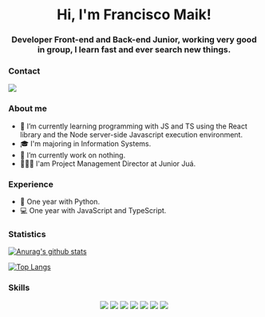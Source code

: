 


<!-- **FranciscoMaik/FranciscoMaik** is a ✨ _special_ ✨ repository because its `README.md` (this file) appears on your GitHub profile.

Here are some ideas to get you started:

- 🔭 I’m currently working on ...
- 🌱 I’m currently learning ...
- 👯 I’m looking to collaborate on ...
- 🤔 I’m looking for help with ...
- 💬 Ask me about ...
- 📫 How to reach me: ...
- 😄 Pronouns: ...
- ⚡ Fun fact: ...
-->

<h1 align="center">Hi, I'm Francisco Maik!</h1>
<h3 align="center"> Developer Front-end and Back-end Junior, working very good in group, I learn fast and ever search new things. </h3>


### Contact

<a href="https://www.linkedin.com/in/francisco-maik-468511184/">
  <img src= "https://img.shields.io/badge/linkedin-%230077B5.svg?&style=for-the-badge&logo=linkedin&logoColor=white" />
</a>

### About me

- 🌱 I’m currently learning  programming with JS and TS using the React library and the Node server-side Javascript execution environment.
- 🎓 I'm majoring in Information Systems.
- 🔭 I’m currently work on nothing.
- 👨🏻‍💼 I'am Project Management Director at Junior Juá.

### Experience
- 🐍 One year with Python.
- 💻 One year with JavaScript and TypeScript.

### Statistics

[![Anurag's github stats](https://github-readme-stats.vercel.app/api?username=FranciscoMaik&show_icons=true)](https://github.com/anuraghazra/github-readme-stats)

[![Top Langs](https://github-readme-stats.vercel.app/api/top-langs/?username=FranciscoMaik)](https://github.com/anuraghazra/github-readme-stats&layout=compact)

### Skills
<p align="center">
  <img src= "https://img.shields.io/badge/python-%233776AB.svg?&style=flat-square&logo=python&logoColor=white" />
  <img src= "https://img.shields.io/badge/html5%20-%23E34F26.svg?&style=for-the-badge&logo=html5&logoColor=white" />
  <img src= "https://img.shields.io/badge/css3%20-%231572B6.svg?&style=for-the-badge&logo=css3&logoColor=white" />
  <img src= "https://img.shields.io/badge/javascript-%23F7DF1E.svg?&style=flat-square&logo=javascript&logoColor=black&labelColor=black" />
  <img src= "https://img.shields.io/badge/node.js%20-%2343853D.svg?&style=for-the-badge&logo=node.js&logoColor=white" />
  <img src= "https://img.shields.io/badge/javascript%20-%23323330.svg?&style=for-the-badge&logo=javascript&logoColor=%23F7DF1E" />
  <img src= "https://img.shields.io/badge/typescript%20-%23007ACC.svg?&style=for-the-badge&logo=typescript&logoColor=white" />
</p>
